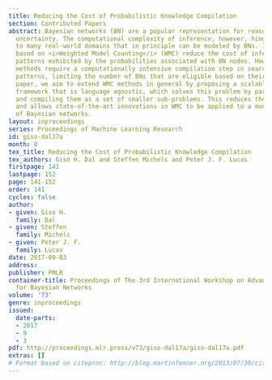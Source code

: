 ```yaml
---
title: Reducing the Cost of Probabilistic Knowledge Compilation
section: Contributed Papers
abstract: Bayesian networks (BN) are a popular representation for reasoning under
  uncertainty. The computational complexity of inference, however, hinders its applicability
  to many real-world domains that in principle can be modeled by BNs. Inference methods
  based on <i>Weighted Model Counting</i> (WMC) reduce the cost of inference by exploiting
  patterns exhibited by the probabilities associated with BN nodes. However, these
  methods require a computationally intensive compilation step in search of these
  patterns, limiting the number of BNs that are eligible based on their size. In this
  paper, we aim to extend WMC methods in general by proposing a scalable, compilation
  framework that is language agnostic, which solves this problem by partitioning BNs
  and compiling them as a set of smaller sub-problems. This reduces the cost of compilation
  and allows state-of-the-art innovations in WMC to be applied to a much larger range
  of Bayesian networks.
layout: inproceedings
series: Proceedings of Machine Learning Research
id: giso-dal17a
month: 0
tex_title: Reducing the Cost of Probabilistic Knowledge Compilation
tex_authors: Giso H. Dal and Steffen Michels and Peter J. F. Lucas
firstpage: 141
lastpage: 152
page: 141-152
order: 141
cycles: false
author:
- given: Giso H.
  family: Dal
- given: Steffen
  family: Michels
- given: Peter J. F.
  family: Lucas
date: 2017-09-03
address: 
publisher: PMLR
container-title: Proceedings of The 3rd International Workshop on Advanced Methodologies
  for Bayesian Networks
volume: '73'
genre: inproceedings
issued:
  date-parts:
  - 2017
  - 9
  - 3
pdf: http://proceedings.mlr.press/v73/giso-dal17a/giso-dal17a.pdf
extras: []
# Format based on citeproc: http://blog.martinfenner.org/2013/07/30/citeproc-yaml-for-bibliographies/
---
```

